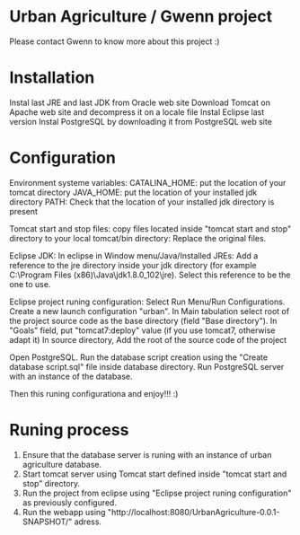Urban Agriculture / Gwenn project
=======================
Please contact Gwenn to know more about this project :)


Installation
=======================
Instal last JRE and last JDK from Oracle web site
Download Tomcat on Apache web site and decompress it on a locale file
Instal Eclipse last version
Instal PostgreSQL by downloading it from PostgreSQL web site

Configuration
=======================
Environment systeme variables: 
	CATALINA_HOME: put the location of your tomcat directory
	JAVA_HOME: put the location of your installed jdk directory
	PATH: Check that the location of your installed jdk directory is present
	
Tomcat start and stop files: 
	copy files located inside "tomcat start and stop" directory to your local tomcat/bin directory: Replace the original files.
	
Eclipse JDK: 
	In eclipse in Window menu/Java/Installed JREs: Add a reference to the jre directory inside your jdk directory (for example C:\Program Files (x86)\Java\jdk1.8.0_102\jre). 
		Select this reference to be the one to use.
	
Eclipse project runing configuration: 
	Select Run Menu/Run Configurations. Create a new launch configuration "urban". In Main tabulation select root of the project source code as the base directory (field "Base directory").
		In "Goals" field, put "tomcat7:deploy" value (if you use tomcat7, otherwise adapt it)
		In source directory, Add the root of the source code of the project

Open PostgreSQL. Run the database script creation using the "Create database script.sql" file inside database directory.
Run PostgreSQL server with an instance of the database.

Then this runing configurationa and enjoy!!! :)

Runing process
=======================
1. Ensure that the database server is runing with an instance of urban agriculture database.
2. Start tomcat server using Tomcat start defined inside "tomcat start and stop" directory.
3. Run the project from eclipse using "Eclipse project runing configuration" as previously configured.
3. Run the webapp using "http://localhost:8080/UrbanAgriculture-0.0.1-SNAPSHOT/" adress.

